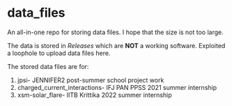 # data_files
An all-in-one repo for storing data files. I hope that the size is not too large.

The data is stored in _Releases_ which are **NOT** a working software. Exploited a loophole to upload data files here.

The stored data files are for:
1. jpsi- JENNIFER2 post-summer school project work
2. charged_current_interactions- IFJ PAN PPSS 2021 summer internship
3. xsm-solar_flare- IITB Krittika 2022 summer internship

